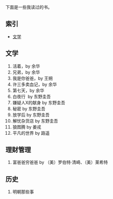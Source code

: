 下面是一些我读过的书。


## 索引

- [文学](#文学)

## 文学

1. 活着，by 余华
1. 兄弟，by 余华
1. 我是你爸爸，by 王朔
1. 许三多卖血记，by 余华
1. 第七天，by 余华
1. 白夜行  by 东野圭吾  
1. 嫌疑人X的献身 by 东野圭吾  
1. 秘密 by 东野圭吾
1. 放学后 by 东野圭吾
1. 解忧杂货店 by 东野圭吾  
1. 狼图腾 by 姜戎    
1. 平凡的世界 by 路遥  

## 理财管理
1. 富爸爸穷爸爸 by （美）罗伯特·清崎、（美）莱希特

## 历史
1. 明朝那些事



